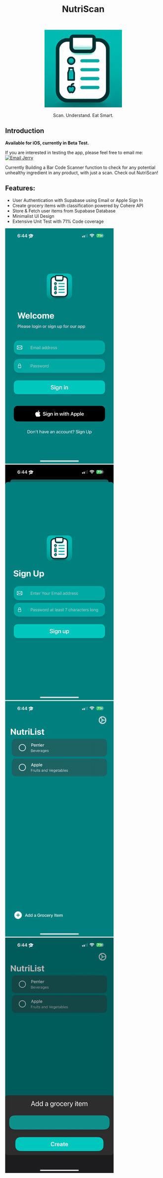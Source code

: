 <h1 align="center"> NutriScan </h1> <br>
<p align="center">
  <a href="https://jerryzjx.com">
    <img alt="NutriList" title="NutriList" src="https://github.com/Jerryzjx/NutriList/blob/main/External/logo.png" width="250" height="250"> 
  </a>
</p>

<p align="center">
  Scan. Understand. Eat Smart.

  
</p>
<!--
<p align="center">
  <a href="https://itunes.apple.com/us/app/gitpoint/id1251245162?mt=8">
    <img alt="Request TestFlight Access" title="App Store" src="http://i.imgur.com/0n2zqHD.png" width="140">
  </a> -->
  <!--
  <a href="https://play.google.com/store/apps/details?id=com.gitpoint">
    <img alt="Get it on Google Play" title="Google Play" src="http://i.imgur.com/mtGRPuM.png" width="140">
  </a>
</p> -->
<!-- START doctoc generated TOC please keep comment here to allow auto update -->
<!-- DON'T EDIT THIS SECTION, INSTEAD RE-RUN doctoc TO UPDATE -->

<!-- END doctoc generated TOC please keep comment here to allow auto update -->

## Introduction

<!--[![Build Status](https://img.shields.io/travis/gitpoint/git-point.svg?style=flat-square)](https://travis-ci.org/gitpoint/git-point)
[![Coveralls](https://img.shields.io/coveralls/github/gitpoint/git-point.svg?style=flat-square)](https://coveralls.io/github/gitpoint/git-point)
[![All Contributors](https://img.shields.io/badge/all_contributors-73-orange.svg?style=flat-square)](./CONTRIBUTORS.md)
[![PRs Welcome](https://img.shields.io/badge/PRs-welcome-brightgreen.svg?style=flat-square)](http://makeapullrequest.com)
[![Commitizen friendly](https://img.shields.io/badge/commitizen-friendly-brightgreen.svg?style=flat-square)](http://commitizen.github.io/cz-cli/)
[![Gitter chat](https://img.shields.io/badge/chat-on_gitter-008080.svg?style=flat-square)](https://gitter.im/git-point) -->

**Available for iOS, currently in Beta Test.**

If you are interested in testing the app, please feel free to email me: [![Email Jerry](https://img.shields.io/badge/Email-jerryz.zjx@gmail.com-D14836?style=for-the-badge&logo=gmail&logoColor=white)](mailto:jerryz.zjx@gmail.com)

Currently Building a Bar Code Scanner function to check for any potential unhealthy ingredient in any product, with just a scan. Check out NutriScan!

## Features:
- User Authentication with Supabase using Email or Apple Sign In
- Create grocery items with classification powered by Cohere API
- Store & Fetch user items from Supabase Database
- Minimalist UI Design
- Extensive Unit Test with 71% Code coverage

<p align="left">
  <img src = "https://github.com/Jerryzjx/NutriList/blob/main/External/IMG_9031.PNG" width=350>
  
  <img src = "https://github.com/Jerryzjx/NutriList/blob/main/External/IMG_9034.PNG" width=350>
 
  <img src = "https://github.com/Jerryzjx/NutriList/blob/main/External/IMG_9032.PNG" width=350>
  
  <img src = "https://github.com/Jerryzjx/NutriList/blob/main/External/IMG_9033.PNG" width=350>
  
</p>
